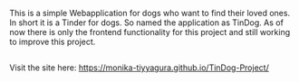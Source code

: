 This is a simple Webapplication for dogs who want to find their loved ones. In short it is a Tinder for dogs. So named the application as TinDog. As of now there is only the frontend functionality for this project and still working to improve this project.
##
Visit the site here: https://monika-tiyyagura.github.io/TinDog-Project/
